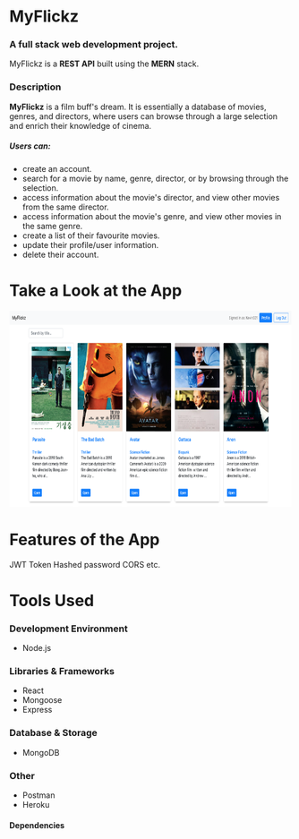 # MyFlickz 
### A full stack web development project. 
MyFlickz is a **REST API** built using the **MERN** stack.
### Description
**MyFlickz** is a film buff's dream. It is essentially a database of movies, genres, and directors, where users can browse through a large selection and enrich their knowledge of cinema. 

##### Users can:

* create an account.
* search for a movie by name, genre, director, or by browsing through the selection.
* access information about the movie's director, and view other movies from the same director.
* access information about the movie's genre, and view other movies in the same genre.
* create a list of their favourite movies.
* update their profile/user information.
* delete their account.

# Take a Look at the App
<kbd>
<img src="images-readme/img1.png" height="350" />
</kbd>


# Features of the App
JWT Token
Hashed password
CORS 
etc.

# Tools Used

### Development Environment
* Node.js

### Libraries & Frameworks
* React 
* Mongoose
* Express 

### Database & Storage
* MongoDB

### Other
* Postman
* Heroku

#### Dependencies
